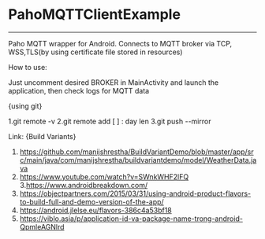 # PahoMQTTClientExample



-------------

Paho MQTT wrapper for Android. Connects to MQTT broker via TCP, WSS,TLS(by using certificate file stored in resources)

How to use:

Just uncomment desired BROKER in MainActivity and launch the application, then check logs for MQTT data


{using git}

1.git remote -v 
2.git remote add <name>[ ]<link git> : day len
3.git push --mirror <name>



Link:
{Build Variants}
1. https://github.com/manijshrestha/BuildVariantDemo/blob/master/app/src/main/java/com/manijshrestha/buildvariantdemo/model/WeatherData.java
2. https://www.youtube.com/watch?v=SWnkWHF2lFQ
3.https://www.androidbreakdown.com/
4. https://objectpartners.com/2015/03/31/using-android-product-flavors-to-build-full-and-demo-version-of-the-app/
5. https://android.jlelse.eu/flavors-386c4a53bf18
6. https://viblo.asia/p/application-id-va-package-name-trong-android-QpmleAGNlrd